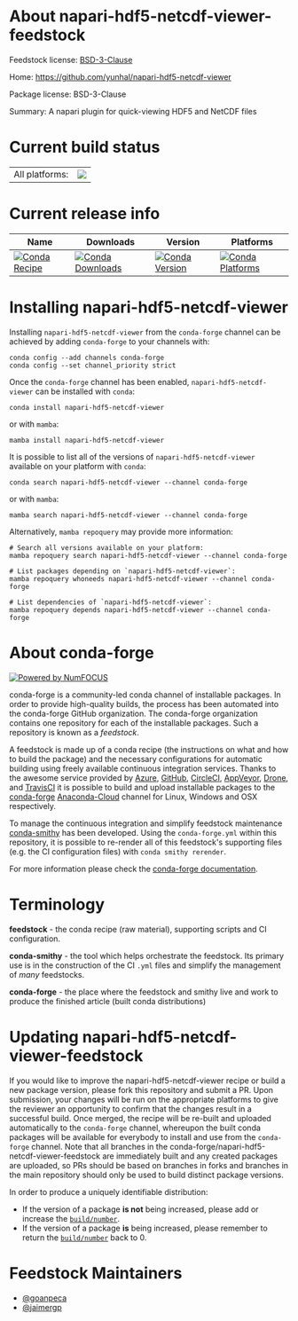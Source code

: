 About napari-hdf5-netcdf-viewer-feedstock
=========================================

Feedstock license: [BSD-3-Clause](https://github.com/conda-forge/napari-hdf5-netcdf-viewer-feedstock/blob/main/LICENSE.txt)

Home: https://github.com/yunhal/napari-hdf5-netcdf-viewer

Package license: BSD-3-Clause

Summary: A napari plugin for quick-viewing HDF5 and NetCDF files

Current build status
====================


<table><tr><td>All platforms:</td>
    <td>
      <a href="https://dev.azure.com/conda-forge/feedstock-builds/_build/latest?definitionId=19190&branchName=main">
        <img src="https://dev.azure.com/conda-forge/feedstock-builds/_apis/build/status/napari-hdf5-netcdf-viewer-feedstock?branchName=main">
      </a>
    </td>
  </tr>
</table>

Current release info
====================

| Name | Downloads | Version | Platforms |
| --- | --- | --- | --- |
| [![Conda Recipe](https://img.shields.io/badge/recipe-napari--hdf5--netcdf--viewer-green.svg)](https://anaconda.org/conda-forge/napari-hdf5-netcdf-viewer) | [![Conda Downloads](https://img.shields.io/conda/dn/conda-forge/napari-hdf5-netcdf-viewer.svg)](https://anaconda.org/conda-forge/napari-hdf5-netcdf-viewer) | [![Conda Version](https://img.shields.io/conda/vn/conda-forge/napari-hdf5-netcdf-viewer.svg)](https://anaconda.org/conda-forge/napari-hdf5-netcdf-viewer) | [![Conda Platforms](https://img.shields.io/conda/pn/conda-forge/napari-hdf5-netcdf-viewer.svg)](https://anaconda.org/conda-forge/napari-hdf5-netcdf-viewer) |

Installing napari-hdf5-netcdf-viewer
====================================

Installing `napari-hdf5-netcdf-viewer` from the `conda-forge` channel can be achieved by adding `conda-forge` to your channels with:

```
conda config --add channels conda-forge
conda config --set channel_priority strict
```

Once the `conda-forge` channel has been enabled, `napari-hdf5-netcdf-viewer` can be installed with `conda`:

```
conda install napari-hdf5-netcdf-viewer
```

or with `mamba`:

```
mamba install napari-hdf5-netcdf-viewer
```

It is possible to list all of the versions of `napari-hdf5-netcdf-viewer` available on your platform with `conda`:

```
conda search napari-hdf5-netcdf-viewer --channel conda-forge
```

or with `mamba`:

```
mamba search napari-hdf5-netcdf-viewer --channel conda-forge
```

Alternatively, `mamba repoquery` may provide more information:

```
# Search all versions available on your platform:
mamba repoquery search napari-hdf5-netcdf-viewer --channel conda-forge

# List packages depending on `napari-hdf5-netcdf-viewer`:
mamba repoquery whoneeds napari-hdf5-netcdf-viewer --channel conda-forge

# List dependencies of `napari-hdf5-netcdf-viewer`:
mamba repoquery depends napari-hdf5-netcdf-viewer --channel conda-forge
```


About conda-forge
=================

[![Powered by
NumFOCUS](https://img.shields.io/badge/powered%20by-NumFOCUS-orange.svg?style=flat&colorA=E1523D&colorB=007D8A)](https://numfocus.org)

conda-forge is a community-led conda channel of installable packages.
In order to provide high-quality builds, the process has been automated into the
conda-forge GitHub organization. The conda-forge organization contains one repository
for each of the installable packages. Such a repository is known as a *feedstock*.

A feedstock is made up of a conda recipe (the instructions on what and how to build
the package) and the necessary configurations for automatic building using freely
available continuous integration services. Thanks to the awesome service provided by
[Azure](https://azure.microsoft.com/en-us/services/devops/), [GitHub](https://github.com/),
[CircleCI](https://circleci.com/), [AppVeyor](https://www.appveyor.com/),
[Drone](https://cloud.drone.io/welcome), and [TravisCI](https://travis-ci.com/)
it is possible to build and upload installable packages to the
[conda-forge](https://anaconda.org/conda-forge) [Anaconda-Cloud](https://anaconda.org/)
channel for Linux, Windows and OSX respectively.

To manage the continuous integration and simplify feedstock maintenance
[conda-smithy](https://github.com/conda-forge/conda-smithy) has been developed.
Using the ``conda-forge.yml`` within this repository, it is possible to re-render all of
this feedstock's supporting files (e.g. the CI configuration files) with ``conda smithy rerender``.

For more information please check the [conda-forge documentation](https://conda-forge.org/docs/).

Terminology
===========

**feedstock** - the conda recipe (raw material), supporting scripts and CI configuration.

**conda-smithy** - the tool which helps orchestrate the feedstock.
                   Its primary use is in the construction of the CI ``.yml`` files
                   and simplify the management of *many* feedstocks.

**conda-forge** - the place where the feedstock and smithy live and work to
                  produce the finished article (built conda distributions)


Updating napari-hdf5-netcdf-viewer-feedstock
============================================

If you would like to improve the napari-hdf5-netcdf-viewer recipe or build a new
package version, please fork this repository and submit a PR. Upon submission,
your changes will be run on the appropriate platforms to give the reviewer an
opportunity to confirm that the changes result in a successful build. Once
merged, the recipe will be re-built and uploaded automatically to the
`conda-forge` channel, whereupon the built conda packages will be available for
everybody to install and use from the `conda-forge` channel.
Note that all branches in the conda-forge/napari-hdf5-netcdf-viewer-feedstock are
immediately built and any created packages are uploaded, so PRs should be based
on branches in forks and branches in the main repository should only be used to
build distinct package versions.

In order to produce a uniquely identifiable distribution:
 * If the version of a package **is not** being increased, please add or increase
   the [``build/number``](https://docs.conda.io/projects/conda-build/en/latest/resources/define-metadata.html#build-number-and-string).
 * If the version of a package **is** being increased, please remember to return
   the [``build/number``](https://docs.conda.io/projects/conda-build/en/latest/resources/define-metadata.html#build-number-and-string)
   back to 0.

Feedstock Maintainers
=====================

* [@goanpeca](https://github.com/goanpeca/)
* [@jaimergp](https://github.com/jaimergp/)

